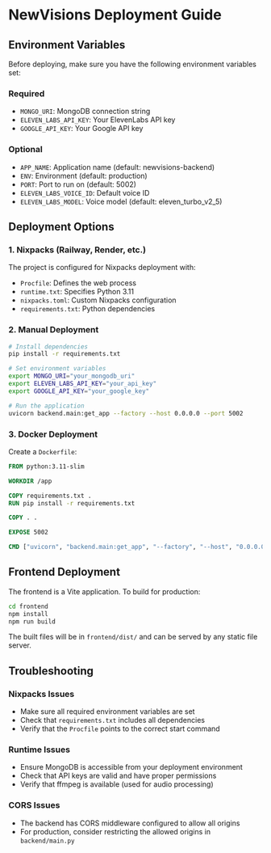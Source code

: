 # NewVisions Deployment Guide

## Environment Variables

Before deploying, make sure you have the following environment variables set:

### Required
- `MONGO_URI`: MongoDB connection string
- `ELEVEN_LABS_API_KEY`: Your ElevenLabs API key
- `GOOGLE_API_KEY`: Your Google API key

### Optional
- `APP_NAME`: Application name (default: newvisions-backend)
- `ENV`: Environment (default: production)
- `PORT`: Port to run on (default: 5002)
- `ELEVEN_LABS_VOICE_ID`: Default voice ID
- `ELEVEN_LABS_MODEL`: Voice model (default: eleven_turbo_v2_5)

## Deployment Options

### 1. Nixpacks (Railway, Render, etc.)

The project is configured for Nixpacks deployment with:
- `Procfile`: Defines the web process
- `runtime.txt`: Specifies Python 3.11
- `nixpacks.toml`: Custom Nixpacks configuration
- `requirements.txt`: Python dependencies

### 2. Manual Deployment

```bash
# Install dependencies
pip install -r requirements.txt

# Set environment variables
export MONGO_URI="your_mongodb_uri"
export ELEVEN_LABS_API_KEY="your_api_key"
export GOOGLE_API_KEY="your_google_key"

# Run the application
uvicorn backend.main:get_app --factory --host 0.0.0.0 --port 5002
```

### 3. Docker Deployment

Create a `Dockerfile`:

```dockerfile
FROM python:3.11-slim

WORKDIR /app

COPY requirements.txt .
RUN pip install -r requirements.txt

COPY . .

EXPOSE 5002

CMD ["uvicorn", "backend.main:get_app", "--factory", "--host", "0.0.0.0", "--port", "5002"]
```

## Frontend Deployment

The frontend is a Vite application. To build for production:

```bash
cd frontend
npm install
npm run build
```

The built files will be in `frontend/dist/` and can be served by any static file server.

## Troubleshooting

### Nixpacks Issues
- Make sure all required environment variables are set
- Check that `requirements.txt` includes all dependencies
- Verify that the `Procfile` points to the correct start command

### Runtime Issues
- Ensure MongoDB is accessible from your deployment environment
- Check that API keys are valid and have proper permissions
- Verify that ffmpeg is available (used for audio processing)

### CORS Issues
- The backend has CORS middleware configured to allow all origins
- For production, consider restricting the allowed origins in `backend/main.py`

